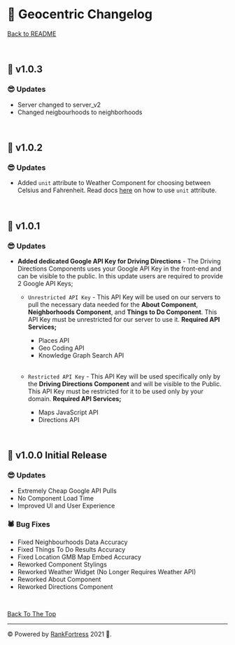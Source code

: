 # 🚩 Geocentric Changelog

[Back to README](https://github.com/francis150/geocentric#-geocentric-wp-plugin)

<p>&nbsp;</p>

## 🎯 v1.0.3

### 😎 **Updates**

- Server changed to server_v2
- Changed neigbourhoods to neighborhoods

<p>&nbsp;</p>

## 🎯 v1.0.2

### 😎 **Updates**

- Added `unit` attribute to Weather Component for choosing between Celsius and Fahrenheit. Read docs [here](https://github.com/francis150/geocentric#:~:text=unit%20%2D%20(optional)%20Use%20C%20for%20Celsius%20and%20F%20for%20Fahrenheit.) on how to use `unit` attribute.

<p>&nbsp;</p>

## 🎯 v1.0.1

### 😎 **Updates**

- **Added dedicated Google API Key for Driving Directions** - The Driving Directions Components uses your Google API Key in the front-end and can be visible to the public. In this update users are required to provide 2 Google API Keys;

    - `Unrestricted API Key` - This API Key will be used on our servers to pull the necessary data needed for the **About Component**, **Neighborhoods Component**, and **Things to Do Component**. This API Key must be unrestricted for our server to use it. **Required API Services;** 
        - Places API
        - Geo Coding API
        - Knowledge Graph Search API
        
        <br>

    - `Restricted API Key` - This API Key will be used specifically only by the **Driving Directions Component** and will be visible to the Public. This API Key must be restricted for it to be used only by your domain. **Required API Services;** 
        - Maps JavaScript API
        - Directions API

<p>&nbsp;</p>

## 🎯 v1.0.0 Initial Release

### 😎 **Updates**

- Extremely Cheap Google API Pulls
- No Component Load Time
- Improved UI and User Experience

### 🕷 **Bug Fixes**

- Fixed Neighbourhoods Data Accuracy
- Fixed Things To Do Results Accuracy
- Fixed Location GMB Map Embed Accuracy
- Reworked Component Stylings
- Reworked Weather Widget (No Longer Requires Weather API)
- Reworked About Component
- Reworked Directions Component

<p>&nbsp;</p>

[Back To The Top](#-geocentric-changelog)

---

© Powered by [RankFortress](https://rankfortress.com/) 2021 🤟.
